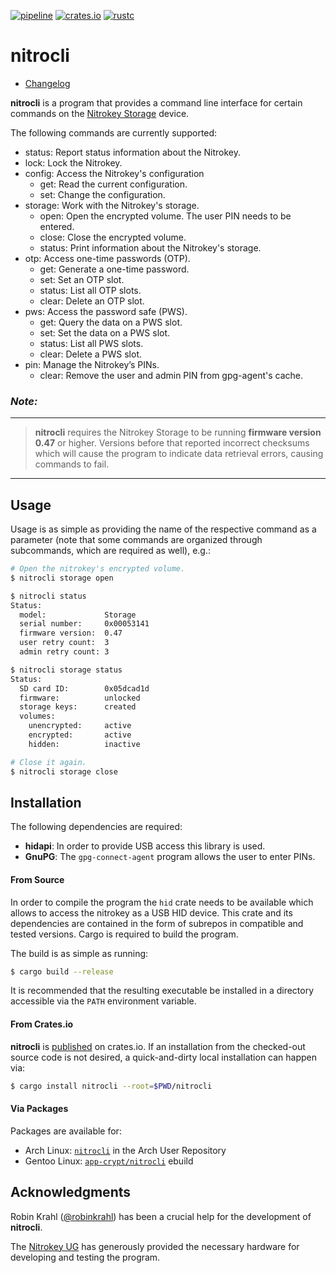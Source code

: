 [![pipeline](https://gitlab.com/d-e-s-o/nitrocli/badges/master/pipeline.svg)](https://gitlab.com/d-e-s-o/nitrocli/commits/master)
[![crates.io](https://img.shields.io/crates/v/nitrocli.svg)](https://crates.io/crates/nitrocli)
[![rustc](https://img.shields.io/badge/rustc-1.31+-blue.svg)](https://blog.rust-lang.org/2018/12/06/Rust-1.31-and-rust-2018.html)

nitrocli
========

- [Changelog](CHANGELOG.md)

**nitrocli** is a program that provides a command line interface for
certain commands on the [Nitrokey Storage][nitrokey-storage] device.

The following commands are currently supported:
- status: Report status information about the Nitrokey.
- lock: Lock the Nitrokey.
- config: Access the Nitrokey's configuration
  - get: Read the current configuration.
  - set: Change the configuration.
- storage: Work with the Nitrokey's storage.
  - open: Open the encrypted volume. The user PIN needs to be entered.
  - close: Close the encrypted volume.
  - status: Print information about the Nitrokey's storage.
- otp: Access one-time passwords (OTP).
  - get: Generate a one-time password.
  - set: Set an OTP slot.
  - status: List all OTP slots.
  - clear: Delete an OTP slot.
- pws: Access the password safe (PWS).
  - get: Query the data on a PWS slot.
  - set: Set the data on a PWS slot.
  - status: List all PWS slots.
  - clear: Delete a PWS slot.
- pin: Manage the Nitrokey’s PINs.
  - clear: Remove the user and admin PIN from gpg-agent's cache.

### *Note:*
----------------------------------------------------------------------
> **nitrocli** requires the Nitrokey Storage to be running **firmware
> version 0.47** or higher. Versions before that reported incorrect
> checksums which will cause the program to indicate data retrieval
> errors, causing commands to fail.
----------------------------------------------------------------------


Usage
-----

Usage is as simple as providing the name of the respective command as a
parameter (note that some commands are organized through subcommands,
which are required as well), e.g.:
```bash
# Open the nitrokey's encrypted volume.
$ nitrocli storage open

$ nitrocli status
Status:
  model:             Storage
  serial number:     0x00053141
  firmware version:  0.47
  user retry count:  3
  admin retry count: 3

$ nitrocli storage status
Status:
  SD card ID:        0x05dcad1d
  firmware:          unlocked
  storage keys:      created
  volumes:
    unencrypted:     active
    encrypted:       active
    hidden:          inactive

# Close it again.
$ nitrocli storage close
```


Installation
------------

The following dependencies are required:
- **hidapi**: In order to provide USB access this library is used.
- **GnuPG**: The `gpg-connect-agent` program allows the user to enter
             PINs.

#### From Source
In order to compile the program the `hid` crate needs to be available
which allows to access the nitrokey as a USB HID device. This crate and
its dependencies are contained in the form of subrepos in compatible and
tested versions. Cargo is required to build the program.

The build is as simple as running:
```bash
$ cargo build --release
```

It is recommended that the resulting executable be installed in a
directory accessible via the `PATH` environment variable.

#### From Crates.io
**nitrocli** is [published][nitrocli-cratesio] on crates.io. If an
installation from the checked-out source code is not desired, a
quick-and-dirty local installation can happen via:
```bash
$ cargo install nitrocli --root=$PWD/nitrocli
```

#### Via Packages
Packages are available for:
- Arch Linux: [`nitrocli`](https://aur.archlinux.org/packages/nitrocli/) in the
  Arch User Repository
- Gentoo Linux: [`app-crypt/nitrocli`](https://github.com/d-e-s-o/nitrocli-ebuild)
  ebuild


Acknowledgments
---------------

Robin Krahl ([@robinkrahl](https://github.com/robinkrahl)) has been
a crucial help for the development of **nitrocli**.

The [Nitrokey UG][nitrokey-ug] has generously provided the necessary
hardware for developing and testing the program.


[nitrokey-ug]: https://www.nitrokey.com
[nitrokey-storage]: https://www.nitrokey.com/news/2016/nitrokey-storage-available
[nitrocli-cratesio]: https://crates.io/crates/nitrocli
